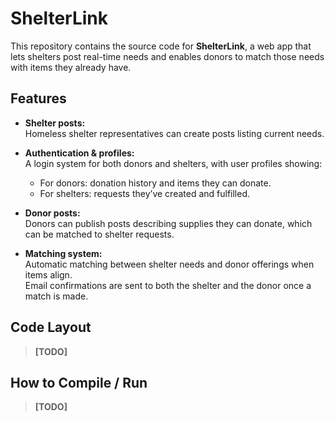 # ShelterLink

This repository contains the source code for **ShelterLink**, a web app that lets shelters post real-time needs and enables donors to match those needs with items they already have.

## Features

- **Shelter posts:**  
  Homeless shelter representatives can create posts listing current needs.

- **Authentication & profiles:**  
  A login system for both donors and shelters, with user profiles showing:
  - For donors: donation history and items they can donate.
  - For shelters: requests they’ve created and fulfilled.
  
- **Donor posts:**  
  Donors can publish posts describing supplies they can donate, which can be matched to shelter requests.

- **Matching system:**  
  Automatic matching between shelter needs and donor offerings when items align.  
  Email confirmations are sent to both the shelter and the donor once a match is made.

## Code Layout

> **[TODO]**

## How to Compile / Run

> **[TODO]**

